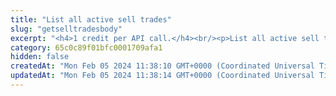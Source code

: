 ```yaml
---
title: "List all active sell trades"
slug: "getselltradesbody"
excerpt: "<h4>1 credit per API call.</h4><br/><p>List all active sell trades.</p>"
category: 65c0c89f01bfc0001709afa1
hidden: false
createdAt: "Mon Feb 05 2024 11:38:10 GMT+0000 (Coordinated Universal Time)"
updatedAt: "Mon Feb 05 2024 11:38:14 GMT+0000 (Coordinated Universal Time)"
---
```

